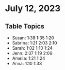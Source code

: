 # July 12, 2023

## Table Topics

- Susan: 1:38 1:35 1:20
- Sabrina: 1:21 2:03 2:10
- Sarah: 1:02 1:10 1:24
- Jenn: 2:07 1:19 2:06
- Amelia: 1:21 1:24
- Anna: 1:10 1:33
